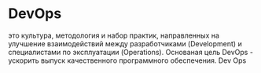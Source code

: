 # DevOps 
это культура, методология и набор практик, направленных на улучшение взаимодействий между разработчиками (Development) и специалистами по эксплуатации (Operations). Основаная цель DevOps - ускорить выпуск качественного программного обеспечения.
Dev
Ops
